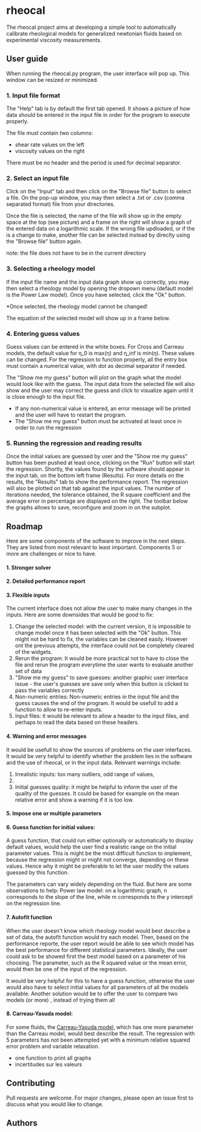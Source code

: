 # rheocal
The rheocal project aims at developing a simple tool to automatically calibrate rheological models for generalized newtonian fluids based on experimental viscosity measurements.

## User guide

When running the rheocal.py program, the user interface will pop up. This window can be resized or minimized. 

### 1. Input file format
The "Help" tab is by default the first tab opened. It shows a picture of how data should be entered in the input file in order for the program to execute properly. 

The file must contain two columns:
- shear rate values on the left
- viscosity values on the right

There must be no header and the period is used for decimal separator.

### 2. Select an input file
Click on the "Input" tab and then click on the "Browse file" button to select a file. On the pop-up window, you may then select a .txt or .csv (comma separated format) file from your directories. 

Once the file is selected, the name of the file will show up in the empty space at the top (see picture) and a frame on the right will show a graph of the entered data on a logarithmic scale. If the wrong file updloaded, or if the is a change to make, another file can be selected instead by direclty using the "Browse file" button again.

note: the file does not have to be in the current directory

### 3. Selecting a rheology model
If the input file name and the input data graph show up correctly, you may then select a rheology model by opening the dropown menu (default model is the Power Law model). Once you have selected, click the "Ok" button.

*Once selected, the rheology model cannot be changed!

The equation of the selected model will show up in a frame below. 

### 4. Entering guess values
Guess values can be entered in the white boxes. For Cross and Carreau models, the default value for &#951;_0 is max(&#951;) and &#951;_inf is min(&#951;). These values can be changed. For the regression to function properly, all the entry box must contain a numerical value, with dot as decimal separator if needed.

The "Show me my guess" button will plot on the graph what the model would look like with the guess. The input data from the selected file will also show and the user may correct the guess and click to visualize again until it is close enough to the input file.

* If any non-numerical value is entered, an error message will be printed and the user will have to restart the program.
* The "Show me my guess" button must be activated at least once in order to run the regression

### 5. Running the regression and reading results
Once the initial values are guessed by user and the "Show me my guess" button has been pushed at least once, clicking on the "Run" button will start the regression. Shortly, the values found by the software should appear in the input tab, on the bottom left frame (Results). For more details on the results, the "Results" tab to show the performance report. The regression will also be plotted on that tab against the input values. The number of iterations needed, the tolerance obtained, the R square coefficient and the average error in percentage are displayed on the right. The toolbar below the graphs allows to save, reconfigure and zoom in on the subplot. 


## Roadmap
Here are some components of the software to improve in the next steps. They are listed from most relevant to least important. Components 5 or more are challenges or nice to have.

#### 1. Stronger solver


#### 2. Detailed performance report

#### 3. Flexible inputs
The current interface does not allow the user to make many changes in the inputs. Here are some downsides that would be good to fix:
1) Change the selected model: with the current version, it is impossible to change model once it has been selected with the "Ok" button. This might not be hard to fix, the variables can be cleaned easily. However ont the previous attempts, the interface could not be completely cleared of the widgets.
2) Rerun the program: It would be more practical not to have to close the file and rerun the program everytime the user wants to evaluate another set of data
3) "Show me my guess" to save guesses: another graphic user interface issue - the user's guesses are save only when this button is clicked to pass the variables correctly
4) Non-numeric entries: Non-numeric entries in the input file and the guess causes the end of the program. It would be usefull to add a function to allow to re-enter inputs.
5) Input files: it would be relevant to allow a header to the input files, and perhaps to read the data based on these headers.


#### 4. Warning and error messages
It would be usefull to show the sources of problems on the user interfaces. It would be very helpful to identify whether the problem lies in the software and the use of rheocal, or in the input data. 
Relevant warnings include:
1) Irrealistic inputs: too many outliers, odd range of values,
2) 
3) Initial guesses quality: it might be helpful to inform the user of the quality of the guesses. It could be based for example on the mean relative error and show a warning if it is too low.



#### 5. Impose one or multiple parameters



#### 6. Guess function for initial values:

A guess function, that could run either optionally or automatically to display default values, would help the user find a realistic range on the initial parameter values. This is might be the most difficult function to implement, because the regression might or might not converge, depending on these values. Hence why it might be preferable to let the user modify the values guessed by this function.

The parameters can vary widely depending on the fluid. But here are some observations to help:
Power law model: on a logarithmic graph, n corresponds to the slope of the line, while m corresponds to the y intercept on the regression line.


#### 7. Autofit function
When the user doesn't know which rheology model would best describe a set of data, the autofit function would try each model. Then, based on the performance reporte, the user report would be able to see which model has the best performance for different statistical parameters. Ideally, the user could ask to be showed first the best model based on a parameter of his choosing. The parameter, such as the R squared value or the mean error, would then be one of the input of the regression.

It would be very helpful for this to have a guess function, otherwise the user would also have to select initial values for all parameters of all the models available. Another solution would be to offer the user to compare two models (or more) , instead of trying them all


#### 8. Carreau-Yasuda model:

For some fluids, the [Carreau-Yasuda model](https://lethe-cfd.github.io/lethe/theory/fluid_dynamics/rheology.html), which has one more parameter than the Carreau model, would best describe the result. 
The regression with 5 parameters has not been attempted yet with a minimum relative squared error problem and variable relaxation. 


- one function to print all graphs
- incertitudes sur les valeurs

## Contributing
Pull requests are welcome. For major changes, please open an issue first to discuss what you would like to change.

## Authors
